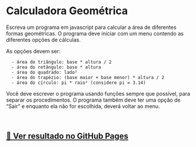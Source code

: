 # Calculadora Geométrica

Escreva um programa em javascript para calcular a área de diferentes formas geométricas. 
O programa deve iniciar com um menu contendo as diferentes opções de cálculas. 

As opções devem ser:
      
      - área do triângulo: base * altura / 2
      - área do retângulo: base * altura
      - área do quadrado: lado²
      - área do trapézio: (base maior + base menor) * altura / 2
      - área do círculo: pi * raio² (considere pi = 3.14)
      
Você deve escrever o programa usando funções sempre que possível, para separar os procedimentos. O programa também deve ter uma opção de “Sair” e enquanto ela não for escolhida, deverá voltar ao menu.

<br>

## [🚀 Ver resultado no GitHub Pages](https://geovanaborba.github.io/Curso_OneBitCode/M%C3%B3dulo%20JS/Exercício%209%20-%20Calculadora%20Geométrica)